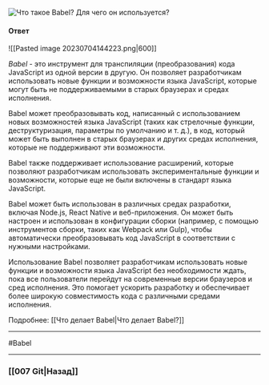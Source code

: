 
![Что такое Babel? Для чего он используется?](https://youtu.be/w-vUj0gHGgg?t=680)

#### Ответ

![[Pasted image 20230704144223.png|600]]

*Babel* - это инструмент для транспиляции (преобразования) кода JavaScript из одной версии в другую. Он позволяет разработчикам использовать новые функции и возможности языка JavaScript, которые могут быть не поддерживаемыми в старых браузерах и средах исполнения.

Babel может преобразовывать код, написанный с использованием новых возможностей языка JavaScript (таких как стрелочные функции, деструктуризация, параметры по умолчанию и т. д.), в код, который может быть выполнен в старых браузерах и других средах исполнения, которые не поддерживают эти возможности.

Babel также поддерживает использование расширений, которые позволяют разработчикам использовать экспериментальные функции и возможности, которые еще не были включены в стандарт языка JavaScript.

Babel может быть использован в различных средах разработки, включая Node.js, React Native и веб-приложения. Он может быть настроен и использован в конфигурации сборки (например, с помощью инструментов сборки, таких как Webpack или Gulp), чтобы автоматически преобразовывать код JavaScript в соответствии с нужными настройками.

Использование Babel позволяет разработчикам использовать новые функции и возможности языка JavaScript без необходимости ждать, пока все пользователи перейдут на современные версии браузеров и сред исполнения. Это помогает ускорить разработку и обеспечивает более широкую совместимость кода с различными средами исполнения.

Подробнее: [[Что делает Babel|Что делает Babel?]]

___
#Babel

___

### [[007 Git|Назад]]